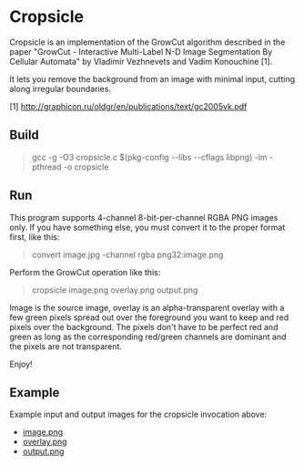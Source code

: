 Cropsicle
=========

Cropsicle is an implementation of the GrowCut algorithm described in the paper
"GrowCut - Interactive Multi-Label N-D Image Segmentation By Cellular Automata"
by Vladimir Vezhnevets and Vadim Konouchine [1].

It lets you remove the background from an image with minimal input, cutting
along irregular boundaries.

[1] http://graphicon.ru/oldgr/en/publications/text/gc2005vk.pdf

Build
-----

> gcc -g -O3 cropsicle.c $(pkg-config --libs --cflags libpng) -lm -pthread -o cropsicle

Run
---

This program supports 4-channel 8-bit-per-channel RGBA PNG images only. If
you have something else, you must convert it to the proper format first,
like this:

> convert image.jpg -channel rgba png32:image.png

Perform the GrowCut operation like this:

> cropsicle image.png overlay.png output.png

Image is the source image, overlay is an alpha-transparent overlay with
a few green pixels spread out over the foreground you want to keep
and red pixels over the background. The pixels don't have to be perfect red
and green as long as the corresponding red/green channels are dominant and
the pixels are not transparent.

Enjoy!

Example
-------

Example input and output images for the cropsicle invocation above:

* [image.png](http://hpjansson.org/temp/growcut/example/surf.png)
* [overlay.png](http://hpjansson.org/temp/growcut/example/surf-overlay.png)
* [output.png](http://hpjansson.org/temp/growcut/example/surf-out.png)
